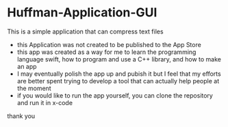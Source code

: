 # Huffman-Application-GUI
This is a simple application that can compress text files
- this Application was not created to be published to the App Store 
- this app was created as a way for me to learn the programming language swift, how to program and use a C++ library, and how to make an app
- I may eventually polish the app up and pubish it but I feel that my efforts are better spent trying to develop a tool that can actually help people at the moment
- if you would like to run the app yourself, you can clone the repository and run it in x-code

thank you
